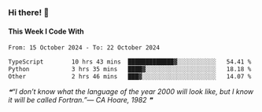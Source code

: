 ### Hi there! 👋

#### This Week I Code With
<!--START_SECTION:waka-->

```txt
From: 15 October 2024 - To: 22 October 2024

TypeScript        10 hrs 43 mins  █████████████▓░░░░░░░░░░░   54.41 %
Python            3 hrs 35 mins   ████▓░░░░░░░░░░░░░░░░░░░░   18.18 %
Other             2 hrs 46 mins   ███▓░░░░░░░░░░░░░░░░░░░░░   14.07 %
```

<!--END_SECTION:waka-->

<!--STARTS_HERE_QUOTE_README-->
<i>❝“I don’t know what the language of the year 2000 will look like, but I know it will be called Fortran.”— CA Hoare, 1982  ❞</i>
<!--ENDS_HERE_QUOTE_README-->
